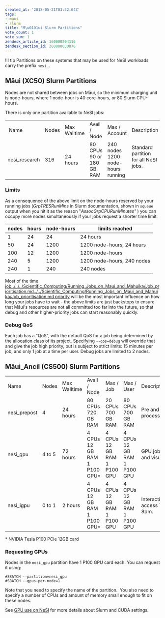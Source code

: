 ```yaml
---
created_at: '2018-05-21T03:32:04Z'
tags:
- maui
- slurm
title: "M\u0101ui Slurm Partitions"
vote_count: 1
vote_sum: 1
zendesk_article_id: 360000204116
zendesk_section_id: 360000030876
---
```


!!! tip
     Partitions on these systems that may be used for NeSI workloads carry
     the prefix `nesi_`.

## Māui (XC50) Slurm Partitions

Nodes are not shared between jobs on Māui, so the minimum charging unit
is node-hours, where 1 node-hour is 40 core-hours, or 80 Slurm
CPU-hours.

There is only one partition available to NeSI jobs:

<table >
<colgroup>
<col />
<col />
<col />
<col />
<col />
<col />
</colgroup>
<tbody>
<tr >
<td
> Name </td>
<td
>Nodes</td>
<td >Max
Walltime</td>
<td >Avail /
Node</td>
<td >Max /
Account</td>
<td
>Description</td>
</tr>
<tr >
<td
>nesi_research</td>
<td
>316</td>
<td >24
hours</td>
<td >80
CPUs
90 or 180 GB RAM</td>
<td >240
nodes
1200 node-hours running</td>
<td
>Standard
partition for all NeSI jobs.<br />
<br />
</td>
</tr>
</tbody>
</table>

### Limits

As a consequence of the above limit on the node-hours reserved by your
running jobs (*GrpTRESRunMins* in Slurm documentation, shown in `squeue`
output when you hit it as the reason "*AssocGrpCPURunMinutes"* ) you can
occupy more nodes simultaneously if your jobs request a shorter time
limit:

| nodes | hours | node-hours | limits reached             |
| ----- | ----- | ---------- | -------------------------- |
| 1     | 24    | 24         | 24 hours                   |
| 50    | 24    | 1200       | 1200 node-hours, 24 hours  |
| 100   | 12    | 1200       | 1200 node-hours            |
| 240   | 5     | 1200       | 1200 node-hours, 240 nodes |
| 240   | 1     | 240        | 240 nodes                  |

Most of the time [job../../../Scientific_Computing/Running_Jobs_on_Maui_and_Mahuika/Job_prioritisation.md../../Scientific_Computing/Running_Jobs_on_Maui_and_Mahuika/Job_prioritisation.md
priority](../../Scientific_Computing/Running_Jobs_on_Maui_and_Mahuika/Job_prioritisation.md) will
be the most important influence on how long your jobs have to wait - the
above limits are just backstops to ensure that Māui's resources are not
all committed too far into the future, so that debug and other
higher-priority jobs can start reasonably quickly.

### Debug QoS

Each job has a "QoS", with the default QoS for a job being determined by
the [allocation class](../../../General/NeSI_Policies/Allocation_classes.md)
of its project. Specifying `--qos=debug` will override that and give the
job high priority, but is subject to strict limits: 15 minutes per
job, and only 1 job at a time per user. Debug jobs are limited to 2
nodes.

## Māui\_Ancil (CS500) Slurm Partitions

<table >
<colgroup>
<col />
<col />
<col />
<col />
<col />
<col />
<col />
</colgroup>
<tbody>
<tr >
<td
>Name</td>
<td
>Nodes</td>
<td >Max
Walltime</td>
<td >Avail /
Node</td>
<td >Max /
Job</td>
<td >Max /
User</td>
<td
>Description</td>
</tr>
<tr >
<td
>nesi_prepost</td>
<td
>4</td>
<td >24
hours</td>
<td >80
CPUs
720 GB RAM</td>
<td >20
CPUs
700 GB RAM</td>
<td >80
CPUs
700 GB RAM</td>
<td >Pre and
post processing tasks.</td>
</tr>
<tr >
<td
>nesi_gpu</td>
<td >4 to
5</td>
<td >72
hours</td>
<td >4
CPUs
12 GB RAM
1 P100 GPU*</td>
<td >4
CPUs
12 GB RAM
1 P100 GPU</td>
<td >4
CPUs
12 GB RAM
1 P100 GPU</td>
<td >GPU
jobs and visualisation. </td>
</tr>
<tr >
<td
>nesi_igpu</td>
<td >0 to
1</td>
<td >2
hours</td>
<td >4
CPUs
12 GB RAM
1 P100 GPU*</td>
<td >4
CPUs
12 GB RAM
1 P100 GPU</td>
<td >4
CPUs
12 GB RAM
1 P100 GPU</td>
<td
>Interactive
GPU access 7am - 8pm.</td>
</tr>
</tbody>
</table>

\* NVIDIA Tesla P100 PCIe 12GB card

### Requesting GPUs

Nodes in the `nesi_gpu` partition have 1 P100 GPU card each. You can
request it using:

``` sl
#SBATCH --partition=nesi_gpu
#SBATCH --gpus-per-node=1
```

Note that you need to specify the name of the partition.  You also need
to specify a number of CPUs and amount of memory small enough to fit on
these nodes.

See [GPU use on NeSI](../../../Scientific_Computing/Running_Jobs_on_Maui_and_Mahuika/GPU_use_on_NeSI.md)
for more details about Slurm and CUDA settings.
